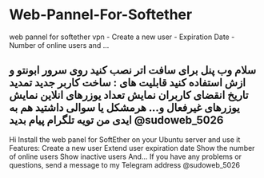 # Web-Pannel-For-Softether
web pannel for softether vpn - Create a new user - Expiration Date - Number of online users and ...

سلام 
وب پنل برای سافت اتر نصب کنید روی سرور ابونتو و ازش استفاده کنید
قابلیت های : 
ساخت کاربر جدید
تمدید تاریخ انقضای کاربران 
نمایش تعداد یوزرهای انلاین
نمایش یوزرهای غیرفعال 
و...
هرمشکل یا سوالی داشتید هم به ایدی من تویه تلگرام پیام بدید 
@sudoweb_5026
--------
Hi
Install the web panel for SoftEther on your Ubuntu server and use it
Features:
Create a new user
Extend user expiration date
Show the number of online users
Show inactive users
And...
If you have any problems or questions, send a message to my Telegram address
@sudoweb_5026

